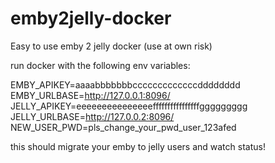# emby2jelly-docker

Easy to use emby 2 jelly docker (use at own risk)

run docker with the following env variables:

   EMBY_APIKEY=aaaabbbbbbbcccccccccccccdddddddd
   EMBY_URLBASE=http://127.0.0.1:8096/
   JELLY_APIKEY=eeeeeeeeeeeeeeeffffffffffffffffggggggggg
   JELLY_URLBASE=http://127.0.0.2:8096/
   NEW_USER_PWD=pls_change_your_pwd_user_123afed
   
   
this should migrate your emby to jelly users and watch status!

